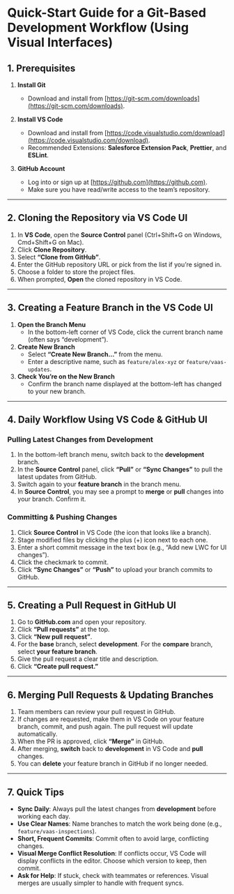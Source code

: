 # **Quick-Start Guide for a Git-Based Development Workflow (Using Visual Interfaces)**

## **1. Prerequisites**
1. **Install Git**  
   - Download and install from [https://git-scm.com/downloads](https://git-scm.com/downloads).  

2. **Install VS Code**  
   - Download and install from [https://code.visualstudio.com/download](https://code.visualstudio.com/download).  
   - Recommended Extensions: **Salesforce Extension Pack**, **Prettier**, and **ESLint**.

3. **GitHub Account**  
   - Log into or sign up at [https://github.com](https://github.com).  
   - Make sure you have read/write access to the team’s repository.

---

## **2. Cloning the Repository via VS Code UI**
1. In **VS Code**, open the **Source Control** panel (Ctrl+Shift+G on Windows, Cmd+Shift+G on Mac).
2. Click **Clone Repository**.  
3. Select **“Clone from GitHub”**.  
4. Enter the GitHub repository URL or pick from the list if you’re signed in.  
5. Choose a folder to store the project files.  
6. When prompted, **Open** the cloned repository in VS Code.

---

## **3. Creating a Feature Branch in the VS Code UI**
1. **Open the Branch Menu**  
   - In the bottom-left corner of VS Code, click the current branch name (often says “development”).
2. **Create New Branch**  
   - Select **“Create New Branch…”** from the menu.  
   - Enter a descriptive name, such as `feature/alex-xyz` or `feature/vaas-updates`.
3. **Check You’re on the New Branch**  
   - Confirm the branch name displayed at the bottom-left has changed to your new branch.

---

## **4. Daily Workflow Using VS Code & GitHub UI**

### **Pulling Latest Changes from Development**
1. In the bottom-left branch menu, switch back to the **development** branch.  
2. In the **Source Control** panel, click **“Pull”** or **“Sync Changes”** to pull the latest updates from GitHub.
3. Switch again to your **feature branch** in the branch menu.
4. In **Source Control**, you may see a prompt to **merge** or **pull** changes into your branch. Confirm it.

### **Committing & Pushing Changes**
1. Click **Source Control** in VS Code (the icon that looks like a branch).  
2. Stage modified files by clicking the plus (+) icon next to each one.  
3. Enter a short commit message in the text box (e.g., “Add new LWC for UI changes”).  
4. Click the checkmark to commit.  
5. Click **“Sync Changes”** or **“Push”** to upload your branch commits to GitHub.

---

## **5. Creating a Pull Request in GitHub UI**
1. Go to **GitHub.com** and open your repository.
2. Click **“Pull requests”** at the top.
3. Click **“New pull request”**.  
4. For the **base** branch, select **development**. For the **compare** branch, select **your feature branch**.
5. Give the pull request a clear title and description.
6. Click **“Create pull request.”**

---

## **6. Merging Pull Requests & Updating Branches**
1. Team members can review your pull request in GitHub.
2. If changes are requested, make them in VS Code on your feature branch, commit, and push again. The pull request will update automatically.
3. When the PR is approved, click **“Merge”** in GitHub.
4. After merging, **switch** back to **development** in VS Code and **pull** changes.  
5. You can **delete** your feature branch in GitHub if no longer needed.

---

## **7. Quick Tips**
- **Sync Daily**: Always pull the latest changes from **development** before working each day.
- **Use Clear Names**: Name branches to match the work being done (e.g., `feature/vaas-inspections`).
- **Short, Frequent Commits**: Commit often to avoid large, conflicting changes.  
- **Visual Merge Conflict Resolution**: If conflicts occur, VS Code will display conflicts in the editor. Choose which version to keep, then commit.  
- **Ask for Help**: If stuck, check with teammates or references. Visual merges are usually simpler to handle with frequent syncs.